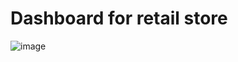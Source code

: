 # Dashboard for retail store
![image](https://github.com/user-attachments/assets/d9545c86-5888-4b4f-a19e-cdc1e9bbd7d0)
